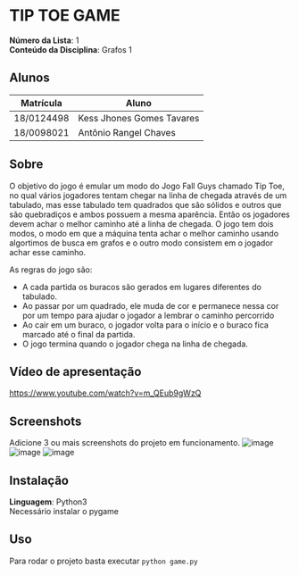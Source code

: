 # TIP TOE GAME

**Número da Lista**: 1<br>
**Conteúdo da Disciplina**: Grafos 1<br>

## Alunos
|Matrícula | Aluno |
| -- | -- |
| 18/0124498  |  Kess Jhones Gomes Tavares |
| 18/0098021  |  Antônio Rangel Chaves |

## Sobre 
O objetivo do jogo é emular um modo do Jogo Fall Guys chamado Tip Toe, no qual vários jogadores tentam chegar na linha de chegada através de um tabulado, mas esse tabulado tem quadrados que são sólidos e outros que são quebradiços e ambos possuem a mesma aparência. Então os jogadores devem achar o melhor caminho até a linha de chegada. O jogo tem dois modos, o modo em que a máquina tenta achar o melhor caminho usando algortimos de busca em grafos e o outro modo consistem em o jogador achar esse caminho.

As regras do jogo são:
- A cada partida os buracos são gerados em lugares diferentes do tabulado.
- Ao passar por um quadrado, ele muda de cor e permanece nessa cor por um tempo para ajudar o jogador a lembrar o caminho percorrido
- Ao cair em um buraco, o jogador volta para o início e o buraco fica marcado até o final da partida.
- O jogo termina quando o jogador chega na linha de chegada.
  
## Vídeo de apresentação

https://www.youtube.com/watch?v=m_QEub9gWzQ

## Screenshots
Adicione 3 ou mais screenshots do projeto em funcionamento.
![image](https://user-images.githubusercontent.com/57496213/235377340-cd8174f9-8242-4a71-a546-f5032507934f.png)
![image](https://user-images.githubusercontent.com/57496213/235377383-6e0ac600-bc29-4183-8fb3-7ea26d2a7426.png)
![image](https://user-images.githubusercontent.com/57496213/235377391-dee19726-c3d5-47e9-a113-9c1de655362f.png)


## Instalação 
**Linguagem**: Python3<br>
Necessário instalar o pygame

## Uso 
Para rodar o projeto basta executar ```python game.py```

